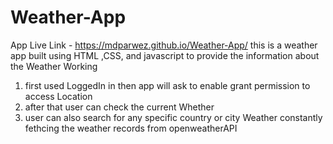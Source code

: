 # Weather-App
App Live Link - https://mdparwez.github.io/Weather-App/
this is a  weather app built using HTML ,CSS, and javascript to provide the information about the Weather
Working 
1. first used LoggedIn in then app will ask to enable grant permission to access Location
2. after that user can check the current Whether
3. user  can also search for any specific country or city Weather constantly fethcing the weather records from openweatherAPI 
